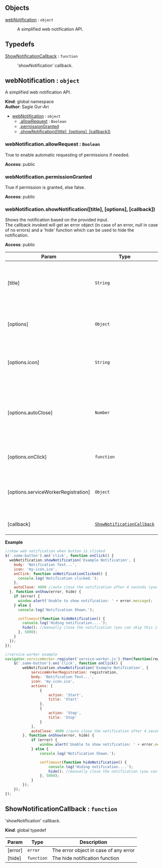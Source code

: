 ## Objects

<dl>
<dt><a href="#webNotification">webNotification</a> : <code>object</code></dt>
<dd><p>A simplified web notification API.</p>
</dd>
</dl>

## Typedefs

<dl>
<dt><a href="#ShowNotificationCallback">ShowNotificationCallback</a> : <code>function</code></dt>
<dd><p>&#39;showNotification&#39; callback.</p>
</dd>
</dl>

<a name="webNotification"></a>

## webNotification : <code>object</code>
A simplified web notification API.

**Kind**: global namespace  
**Author**: Sagie Gur-Ari  

* [webNotification](#webNotification) : <code>object</code>
    * [.allowRequest](#webNotification.allowRequest) : <code>Boolean</code>
    * [.permissionGranted](#webNotification.permissionGranted)
    * [.showNotification([title], [options], [callback])](#webNotification.showNotification)

<a name="webNotification.allowRequest"></a>

### webNotification.allowRequest : <code>Boolean</code>
True to enable automatic requesting of permissions if needed.

**Access**: public  
<a name="webNotification.permissionGranted"></a>

### webNotification.permissionGranted
True if permission is granted, else false.

**Access**: public  
<a name="webNotification.showNotification"></a>

### webNotification.showNotification([title], [options], [callback])
Shows the notification based on the provided input.<br>
The callback invoked will get an error object (in case of an error, null in
case of no errors) and a 'hide' function which can be used to hide the notification.

**Access**: public  

| Param | Type | Default | Description |
| --- | --- | --- | --- |
| [title] | <code>String</code> |  | The notification title text (defaulted to empty string if null is provided) |
| [options] | <code>Object</code> |  | Holds the notification data (web notification API spec for more info) |
| [options.icon] | <code>String</code> | <code>/favicon.ico</code> | The notification icon (defaults to the website favicon.ico) |
| [options.autoClose] | <code>Number</code> |  | Auto closes the notification after the provided amount of millies (0 or undefined for no auto close) |
| [options.onClick] | <code>function</code> |  | An optional onclick event handler |
| [options.serviceWorkerRegistration] | <code>Object</code> |  | Optional service worker registeration used to show the notification |
| [callback] | [<code>ShowNotificationCallback</code>](#ShowNotificationCallback) |  | Called after the show is handled. |

**Example**  
```js
//show web notification when button is clicked
$('.some-button').on('click', function onClick() {
  webNotification.showNotification('Example Notification', {
    body: 'Notification Text...',
    icon: 'my-icon.ico',
    onClick: function onNotificationClicked() {
      console.log('Notification clicked.');
    },
    autoClose: 4000 //auto close the notification after 4 seconds (you can manually close it via hide function)
  }, function onShow(error, hide) {
    if (error) {
      window.alert('Unable to show notification: ' + error.message);
    } else {
      console.log('Notification Shown.');

      setTimeout(function hideNotification() {
        console.log('Hiding notification....');
        hide(); //manually close the notification (you can skip this if you use the autoClose option)
      }, 5000);
    }
  });
});

//service worker example
navigator.serviceWorker.register('service-worker.js').then(function(registration) {
    $('.some-button').on('click', function onClick() {
        webNotification.showNotification('Example Notification', {
            serviceWorkerRegistration: registration,
            body: 'Notification Text...',
            icon: 'my-icon.ico',
            actions: [
                {
                    action: 'Start',
                    title: 'Start'
                },
                {
                    action: 'Stop',
                    title: 'Stop'
                }
            ],
            autoClose: 4000 //auto close the notification after 4 seconds (you can manually close it via hide function)
        }, function onShow(error, hide) {
            if (error) {
                window.alert('Unable to show notification: ' + error.message);
            } else {
                console.log('Notification Shown.');

                setTimeout(function hideNotification() {
                    console.log('Hiding notification....');
                    hide(); //manually close the notification (you can skip this if you use the autoClose option)
                }, 5000);
            }
        });
    });
});
```
<a name="ShowNotificationCallback"></a>

## ShowNotificationCallback : <code>function</code>
'showNotification' callback.

**Kind**: global typedef  

| Param | Type | Description |
| --- | --- | --- |
| [error] | <code>error</code> | The error object in case of any error |
| [hide] | <code>function</code> | The hide notification function |

